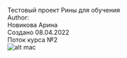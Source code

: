 Тестовый проект Рины для обучения  
Author:  
Новикова Арина  
Создано 08.04.2022  
Поток курса №2  
![alt mac](https://static.re-store.ru/upload/resize_cache/iblock/35a/350_350_1/35abac6d13c7981455bb577507f63722.jpg)